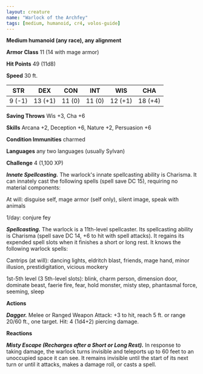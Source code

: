 ```yaml
---
layout: creature
name: "Warlock of the Archfey"
tags: [medium, humanoid, cr4, volos-guide]
---
```


**Medium humanoid (any race), any alignment**

**Armor Class** 11 (14 with mage armor)

**Hit Points** 49 (11d8)

**Speed** 30 ft.

|   STR   |   DEX   |   CON   |   INT   |   WIS   |   CHA   |
|:-----:|:-----:|:-----:|:-----:|:-----:|:-----:|
| 9 (-1) | 13 (+1) | 11 (0) | 11 (0) | 12 (+1) | 18 (+4) |

**Saving Throws** Wis +3, Cha +6

**Skills** Arcana +2, Deception +6, Nature +2, Persuasion +6

**Condition Immunities** charmed

**Languages** any two languages (usually Sylvan)

**Challenge** 4 (1,100 XP)

***Innate Spellcasting.*** The warlock's innate spellcasting ability is Charisma. It can innately cast the following spells (spell save DC 15), requiring no material components:

At will: disguise self, mage armor (self only), silent image, speak with animals

1/day: conjure fey

***Spellcasting.*** The warlock is a 11th-level spellcaster. Its spellcasting ability is Charisma (spell save DC 14, +6 to hit with spell attacks). It regains its expended spell slots when it finishes a short or long rest. It knows the following warlock spells:

Cantrips (at will): dancing lights, eldritch blast, friends, mage hand, minor illusion, prestidigitation, vicious mockery

1st-5th level (3 5th-level slots): blink, charm person, dimension door, dominate beast, faerie fire, fear, hold monster, misty step, phantasmal force, seeming, sleep

**Actions**

***Dagger.*** Melee or Ranged Weapon Attack: +3 to hit, reach 5 ft. or range 20/60 ft., one target. Hit: 4 (1d4+2) piercing damage.

**Reactions**

***Misty Escape (Recharges after a Short or Long Rest).*** In response to taking damage, the warlock turns invisible and teleports up to 60 feet to an unoccupied space it can see. It remains invisible until the start of its next turn or until it attacks, makes a damage roll, or casts a spell.

